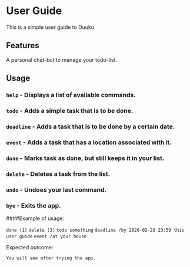 # User Guide
This is a simple user guide to Duuku

## Features 

A personal chat-bot to manage your todo-list.

## Usage
### `help` - Displays a list of available commands.
### `todo` - Adds a simple task that is to be done.
### `deadline` - Adds a task that is to be done by a certain date.
### `event` - Adds a task that has a location associated with it.
### `done` - Marks task as done, but still keeps it in your list.
### `delete` - Deletes a task from the list.
### `undo` - Undoes your last command.
### `bye` - Exits the app.

####Example of usage: 

`done (1)`
`delete (3)`
`todo something`
`deadline /by 2020-02-20 23:59 this user guide`
`event /at your house`

Expected outcome:

`You will see after trying the app.`
